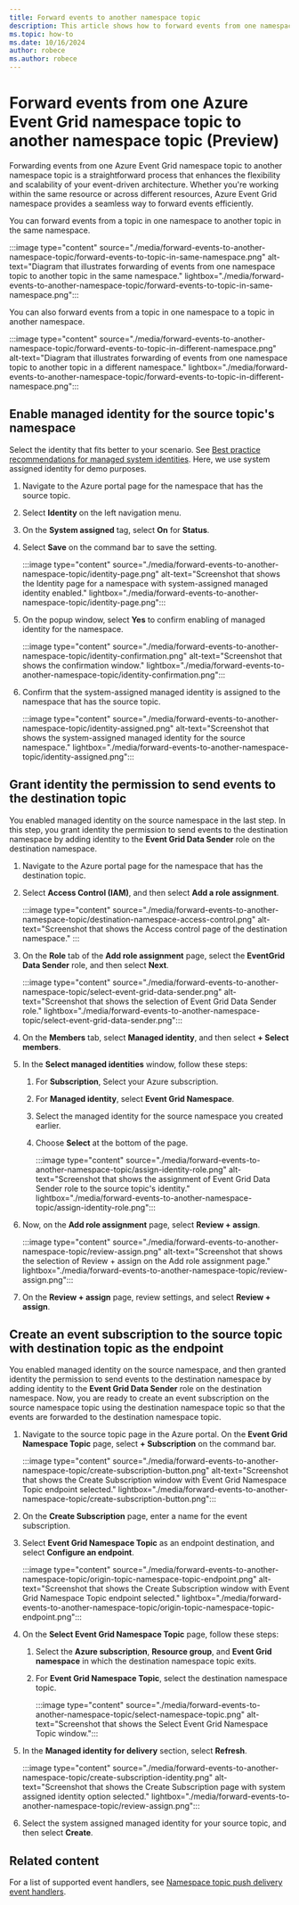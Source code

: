 ```yaml
---
title: Forward events to another namespace topic
description: This article shows how to forward events from one namespace topic to another namespace topic. 
ms.topic: how-to
ms.date: 10/16/2024
author: robece
ms.author: robece
---
```


# Forward events from one Azure Event Grid namespace topic to another namespace topic (Preview)
Forwarding events from one Azure Event Grid namespace topic to another namespace topic is a straightforward process that enhances the flexibility and scalability of your event-driven architecture. Whether you're working within the same resource or across different resources, Azure Event Grid namespace provides a seamless way to forward events efficiently. 

You can forward events from a topic in one namespace to another topic in the same namespace. 

:::image type="content" source="./media/forward-events-to-another-namespace-topic/forward-events-to-topic-in-same-namespace.png" alt-text="Diagram that illustrates forwarding of events from one namespace topic to another topic in the same namespace." lightbox="./media/forward-events-to-another-namespace-topic/forward-events-to-topic-in-same-namespace.png":::

You can also forward events from a topic in one namespace to a topic in another namespace. 

:::image type="content" source="./media/forward-events-to-another-namespace-topic/forward-events-to-topic-in-different-namespace.png" alt-text="Diagram that illustrates forwarding of events from one namespace topic to another topic in a different namespace." lightbox="./media/forward-events-to-another-namespace-topic/forward-events-to-topic-in-different-namespace.png":::

## Enable managed identity for the source topic's namespace
Select the identity that fits better to your scenario. See [Best practice recommendations for managed system identities](/entra/identity/managed-identities-azure-resources/managed-identity-best-practice-recommendations). Here, we use system assigned identity for demo purposes. 

1. Navigate to the Azure portal page for the namespace that has the source topic. 
1. Select **Identity** on the left navigation menu.
1. On the **System assigned** tag, select **On** for **Status**.
1. Select **Save** on the command bar to save the setting. 

    :::image type="content" source="./media/forward-events-to-another-namespace-topic/identity-page.png" alt-text="Screenshot that shows the Identity page for a namespace with system-assigned managed identity enabled." lightbox="./media/forward-events-to-another-namespace-topic/identity-page.png":::   
1. On the popup window, select **Yes** to confirm enabling of managed identity for the namespace.

    :::image type="content" source="./media/forward-events-to-another-namespace-topic/identity-confirmation.png" alt-text="Screenshot that shows the confirmation window." lightbox="./media/forward-events-to-another-namespace-topic/identity-confirmation.png":::   
1. Confirm that the system-assigned managed identity is assigned to the namespace that has the source topic. 

    :::image type="content" source="./media/forward-events-to-another-namespace-topic/identity-assigned.png" alt-text="Screenshot that shows the system-assigned managed identity for the source namespace." lightbox="./media/forward-events-to-another-namespace-topic/identity-assigned.png":::   

    
## Grant identity the permission to send events to the destination topic
You enabled managed identity on the source namespace in the last step. In this step, you grant identity the permission to send events to the destination namespace by adding identity to the **Event Grid Data Sender** role on the destination namespace.

1. Navigate to the Azure portal page for the namespace that has the destination topic. 
1. Select **Access Control (IAM)**, and then select **Add a role assignment**. 

    :::image type="content" source="./media/forward-events-to-another-namespace-topic/destination-namespace-access-control.png" alt-text="Screenshot that shows the Access control page of the destination namespace." :::
1. On the **Role** tab of the **Add role assignment** page, select the **EventGrid Data Sender** role, and then select **Next**. 

    :::image type="content" source="./media/forward-events-to-another-namespace-topic/select-event-grid-data-sender.png" alt-text="Screenshot that shows the selection of Event Grid Data Sender role." lightbox="./media/forward-events-to-another-namespace-topic/select-event-grid-data-sender.png":::
1. On the **Members** tab, select **Managed identity**, and then select **+ Select members**. 
1. In the **Select managed identities** window, follow these steps:
    1. For **Subscription**, Select your Azure subscription.
    1. For **Managed identity**, select **Event Grid Namespace**.
    1. Select the managed identity for the source namespace you created earlier.
    1. Choose **Select** at the bottom of the page. 

        :::image type="content" source="./media/forward-events-to-another-namespace-topic/assign-identity-role.png" alt-text="Screenshot that shows the assignment of Event Grid Data Sender role to the source topic's identity." lightbox="./media/forward-events-to-another-namespace-topic/assign-identity-role.png":::    
1. Now, on the **Add role assignment** page, select **Review + assign**. 

    :::image type="content" source="./media/forward-events-to-another-namespace-topic/review-assign.png" alt-text="Screenshot that shows the selection of Review + assign on the Add role assignment page." lightbox="./media/forward-events-to-another-namespace-topic/review-assign.png":::    
1. On the **Review + assign** page, review settings, and select **Review + assign**. 

## Create an event subscription to the source topic with destination topic as the endpoint
You enabled managed identity on the source namespace, and then granted identity the permission to send events to the destination namespace by adding identity to the **Event Grid Data Sender** role on the destination namespace. Now, you are ready to create an event subscription on the source namespace topic using the destination namespace topic so that the events are forwarded to the destination namespace topic. 

1. Navigate to the source topic page in the Azure portal. On the **Event Grid Namespace Topic** page, select **+ Subscription** on the command bar.

    :::image type="content" source="./media/forward-events-to-another-namespace-topic/create-subscription-button.png" alt-text="Screenshot that shows the Create Subscription window with Event Grid Namespace Topic endpoint selected." lightbox="./media/forward-events-to-another-namespace-topic/create-subscription-button.png":::
1. On the **Create Subscription** page, enter a name for the event subscription.
1. Select **Event Grid Namespace Topic** as an endpoint destination, and select **Configure an endpoint**.

    :::image type="content" source="./media/forward-events-to-another-namespace-topic/origin-topic-namespace-topic-endpoint.png" alt-text="Screenshot that shows the Create Subscription window with Event Grid Namespace Topic endpoint selected." lightbox="./media/forward-events-to-another-namespace-topic/origin-topic-namespace-topic-endpoint.png":::
1.  On the **Select Event Grid Namespace Topic** page, follow these steps:
    1. Select the **Azure subscription**, **Resource group**, and **Event Grid namespace** in which the destination namespace topic exits. 
    1. For **Event Grid Namespace Topic**, select the destination namespace topic. 

        :::image type="content" source="./media/forward-events-to-another-namespace-topic/select-namespace-topic.png" alt-text="Screenshot that shows the Select Event Grid Namespace Topic window.":::
1. In the **Managed identity for delivery** section, select **Refresh**.  

    :::image type="content" source="./media/forward-events-to-another-namespace-topic/create-subscription-identity.png" alt-text="Screenshot that shows the Create Subscription page with system assigned identity option selected." lightbox="./media/forward-events-to-another-namespace-topic/review-assign.png":::    
1. Select the system assigned managed identity for your source topic, and then select **Create**. 

## Related content
For a list of supported event handlers, see [Namespace topic push delivery event handlers](namespace-topics-event-handlers.md).